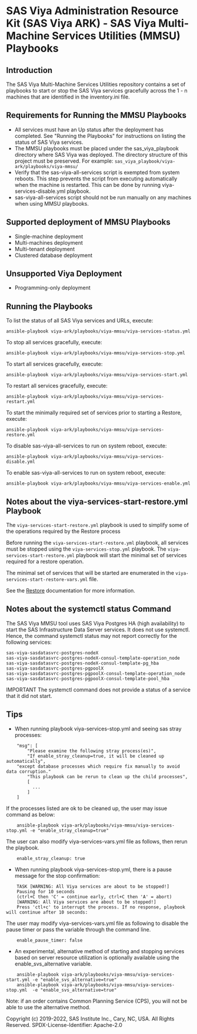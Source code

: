 # SAS Viya Administration Resource Kit (SAS Viya ARK) - SAS Viya Multi-Machine Services Utilities (MMSU) Playbooks 

## Introduction

The SAS Viya Multi-Machine Services Utilities repository contains a set of playbooks to start or stop the SAS Viya services gracefully across the 1 - n machines that are identified in the inventory.ini file.

## Requirements for Running the MMSU Playbooks

* All services must have an Up status after the deployment has completed.
  See "Running the Playbooks" for instructions on listing the status of SAS Viya services.
* The MMSU playbooks must be placed under the sas_viya_playbook directory where SAS Viya was deployed. 
  The directory structure of this project must be preserved.
  For example: ```sas_viya_playbook/viya-ark/playbooks/viya-mmsu/```
* Verify that the sas-viya-all-services script is exempted from system reboots. This step prevents the script from executing automatically when the machine is restarted. This can be done by running viya-services-disable.yml playbook.
* sas-viya-all-services script should not be run manually on any machines when using MMSU playbooks.

## Supported deployment of MMSU Playbooks

* Single-machine deployment
* Multi-machines deployment
* Multi-tenant deployment
* Clustered database deployment

## Unsupported Viya Deployment

* Programming-only deployment

## Running the Playbooks

To list the status of all SAS Viya services and URLs, execute:
```
ansible-playbook viya-ark/playbooks/viya-mmsu/viya-services-status.yml
```
To stop all services gracefully, execute:
```
ansible-playbook viya-ark/playbooks/viya-mmsu/viya-services-stop.yml
```
To start all services gracefully, execute:
```
ansible-playbook viya-ark/playbooks/viya-mmsu/viya-services-start.yml
```
To restart all services gracefully, execute:
```
ansible-playbook viya-ark/playbooks/viya-mmsu/viya-services-restart.yml
```
To start the minimally required set of services prior to starting a Restore, execute:
```
ansible-playbook viya-ark/playbooks/viya-mmsu/viya-services-restore.yml
```
To disable sas-viya-all-services to run on system reboot, execute:
```
ansible-playbook viya-ark/playbooks/viya-mmsu/viya-services-disable.yml
```
To enable sas-viya-all-services to run on system reboot, execute:
```
ansible-playbook viya-ark/playbooks/viya-mmsu/viya-services-enable.yml
```

## Notes about the viya-services-start-restore.yml Playbook
The `viya-services-start-restore.yml` playbook is used to simplify some of the operations
required by the Restore process

Before running the `viya-services-start-restore.yml` playbook, all services must be stopped using
the `viya-services-stop.yml` playbook. The `viya-services-start-restore.yml` playbook will start the
minimal set of services required for a restore operation.

The minimal set of services that will be started are enumerated in the `viya-services-start-restore-vars.yml`
file.

See the [Restore](https://go.documentation.sas.com/doc/en/calcdc/3.5/calbr/n1607whucnyc02n1eo6tbvl1tzcs.htm)
documentation for more information. 

## Notes about the systemctl status Command

The SAS Viya MMSU tool uses SAS Viya Postgres HA (high availability) to start the SAS Infrastructure Data Server services. It does not use systemctl. Hence, the command systemctl status may not report correctly for the following services:

```
sas-viya-sasdatasvrc-postgres-nodeX
sas-viya-sasdatasvrc-postgres-nodeX-consul-template-operation_node
sas-viya-sasdatasvrc-postgres-nodeX-consul-template-pg_hba
sas-viya-sasdatasvrc-postgres-pgpoolX
sas-viya-sasdatasvrc-postgres-pgpoolX-consul-template-operation_node
sas-viya-sasdatasvrc-postgres-pgpoolX-consul-template-pool_hba
```

IMPORTANT The systemctl command does not provide a status of a service that it did not start.

## Tips

* When running playbook viya-services-stop.yml and seeing sas stray processes:
```
    "msg": [
        "Please examine the following stray process(es)",
        "If enable_stray_cleanup=true, it will be cleaned up automatically",
	"except database processes which require fix manually to avoid data corruption."
        "This playbook can be rerun to clean up the child processes",
        [
          ...
        ]
    ]
```
  If the processes listed are ok to be cleaned up, the user may issue command as below:
```
    ansible-playbook viya-ark/playbooks/viya-mmsu/viya-services-stop.yml -e "enable_stray_cleanup=true"
```
  The user can also modify viya-services-vars.yml file as follows, then rerun the playbook.
```
    enable_stray_cleanup: true
```
* When running playbook viya-services-stop.yml, there is a pause message for the stop confirmation:
```
    TASK [WARNING: All Viya services are about to be stopped!]
    Pausing for 10 seconds
    (ctrl+C then 'C' = continue early, ctrl+C then 'A' = abort)
    [WARNING: All Viya services are about to be stopped!]
    Press 'ctl+c' to interrupt the process. If no response, playbook will continue after 10 seconds:
```
  The user may modify viya-services-vars.yml file as following to disable the pause timer or pass the variable through the command line.
```
    enable_pause_timer: false
```
* An experimental, alternative method of starting and stopping services based on server resource utilization is optionally available using the enable_svs_alternative variable.
```
    ansible-playbook viya-ark/playbooks/viya-mmsu/viya-services-start.yml -e "enable_svs_alternative=true"
    ansible-playbook viya-ark/playbooks/viya-mmsu/viya-services-stop.yml  -e "enable_svs_alternative=true"
```
  Note: if an order contains Common Planning Service (CPS), you will not be able to use the alternative method.

Copyright (c) 2019-2022, SAS Institute Inc., Cary, NC, USA.  All Rights Reserved.
SPDX-License-Identifier: Apache-2.0
